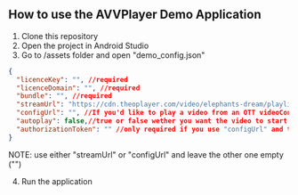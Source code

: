 
## How to use the AVVPlayer Demo Application

1. Clone this repository
2. Open the project in Android Studio
3. Go to /assets folder and open "demo_config.json"

```json
{
  "licenceKey": "", //required
  "licenceDomain": "", //required
  "bundle": "", //required
  "streamUrl": "https://cdn.theoplayer.com/video/elephants-dream/playlist.m3u8", //Direkt streamUrl you want to play
  "configUrl": "", //If you'd like to play a video from an OTT videoConfig
  "autoplay": false,//true or false wether you want the video to start right away or not
  "authorizationToken": "" //only required if you use "configUrl" and the content needs an authorizationToken
}
```

NOTE: use either "streamUrl" or "configUrl" and leave the other one empty ("")

4. Run the application
